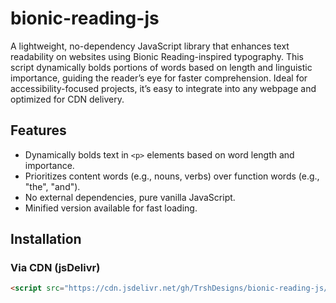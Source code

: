 # bionic-reading-js

A lightweight, no-dependency JavaScript library that enhances text readability on websites using Bionic Reading-inspired typography. This script dynamically bolds portions of words based on length and linguistic importance, guiding the reader’s eye for faster comprehension. Ideal for accessibility-focused projects, it’s easy to integrate into any webpage and optimized for CDN delivery.

## Features
- Dynamically bolds text in `<p>` elements based on word length and importance.
- Prioritizes content words (e.g., nouns, verbs) over function words (e.g., "the", "and").
- No external dependencies, pure vanilla JavaScript.
- Minified version available for fast loading.

## Installation
### Via CDN (jsDelivr)
```html
<script src="https://cdn.jsdelivr.net/gh/TrshDesigns/bionic-reading-js/bionic-reading-v3.min.js"></script>
